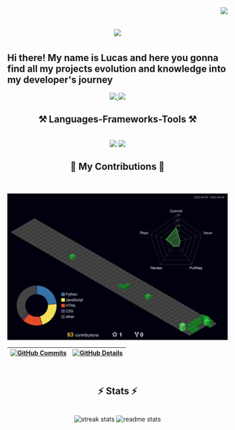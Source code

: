 <img align="right" src="https://visitor-badge.laobi.icu/badge?page_id=LucasCordeiro-dev.LucasCorediro-dev" />
<h1 align="center">
    <img src="https://readme-typing-svg.herokuapp.com/?font=Righteous&size=35&center=true&vCenter=true&width=500&height=70&duration=4000&lines=Hi+There!+👋;+I'm+Lucas+Cordeiro!;" />
</h1>

## Hi there! My name is Lucas and here you gonna find all my projects evolution and knowledge into my developer's journey

<div align="center"> 
 <a href="https://www.linkedin.com/in/lucascordeiroramos/" target="_blank">
    <img src="https://img.shields.io/badge/LinkedIn-0077B5?style=for-the-badge&logo=linkedin&logoColor=white" />
</a>
<a href="https://api.whatsapp.com/send?phone=https://wa.me/5511971518404" target="_blank">
    <img src="https://img.shields.io/badge/WhatsApp-0077B5?style=for-the-badge&logo=whatsapp&logoColor=green"/>
</a>

</div>
<h2 align="center">⚒️ Languages-Frameworks-Tools ⚒️</h2>
<br/>
<div align="center">
    <img src="https://skillicons.dev/icons?i=react,bootstrap,html,css,vscode,visualstudio,github,git" />
    <img src="https://skillicons.dev/icons?i=javascript,mysql,c#" /><br>
</div>

<div align="center">
  <h2>📌 My Contributions 📌</h2>
  <br>
   
  ![Status](./profile-3d-contrib/profile-night-green.svg)
  
 | [![GitHub Commits](http://github-profile-summary-cards.vercel.app/api/cards/productive-time?username=LucasCordeiro-dev&theme=transparent&utcOffset=-3)](https://github.com/vn7n24fzkq/github-profile-summary-cards) | [![GitHub Details](http://github-profile-summary-cards.vercel.app/api/cards/profile-details?username=LucasCordeiro-dev&theme=transparent)](https://github.com/vn7n24fzkq/github-profile-summary-cards) |  
 | ----------- | ----------- |
  <br/>
</div>

</div>
 <h2 align="center">⚡ Stats ⚡</h2>
<br>
<div align=center>
  <img width=390 src="https://github-readme-streak-stats-salesp07.vercel.app/?user=LucasCordeiro-dev&count_private=true&theme=transparent&border_radius=10" alt="streak stats"/>
  <img width=390 src="https://github-readme-stats-salesp07.vercel.app/api?username=LucasCordeiro-dev&count_private=true&show_icons=true&theme=transparent&rank_icon=github&border_radius=10" alt="readme stats" />
  <br/>
</div>




